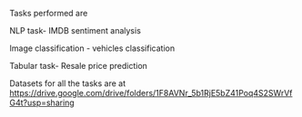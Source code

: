 Tasks performed are

 NLP task- IMDB sentiment analysis
 
 Image classification - vehicles classification
 
 Tabular task- Resale price prediction
 
 Datasets for  all the tasks are at https://drive.google.com/drive/folders/1F8AVNr_5b1RjE5bZ41Poq4S2SWrVfG4t?usp=sharing
